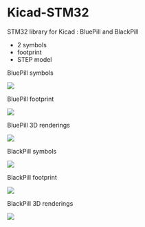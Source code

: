 # Kicad-STM32
STM32 library for Kicad : BluePill and BlackPill

- 2 symbols
- footprint
- STEP model

BluePill symbols

![](https://raw.githubusercontent.com/yet-another-average-joe/Kicad-STM32/master/images/YAAJ_BluePill_Symbols.PNG)

BluePill footprint

![](https://raw.githubusercontent.com/yet-another-average-joe/Kicad-STM32/master/images/YAAJ_BluePill_Footprint.PNG)

BluePill 3D renderings

![](https://raw.githubusercontent.com/yet-another-average-joe/Kicad-STM32/master/images/YAAJ_BluePill_3D.png)

BlackPill symbols

![](https://raw.githubusercontent.com/yet-another-average-joe/Kicad-STM32/master/images/YAAJ_BlackPill_Symbols.PNG)

BlackPill footprint

![](https://raw.githubusercontent.com/yet-another-average-joe/Kicad-STM32/master/images/YAAJ_BlackPill_Footprint.PNG)

BlackPill 3D renderings

![](https://raw.githubusercontent.com/yet-another-average-joe/Kicad-STM32/master/images/YAAJ_BlackPill_3D.png)
